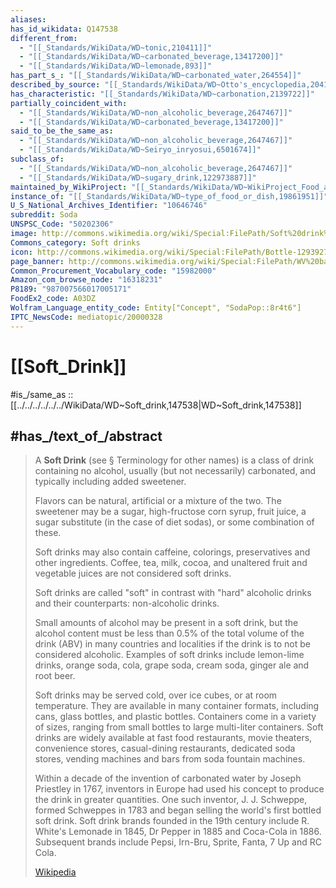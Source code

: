```yaml
---
aliases: 
has_id_wikidata: Q147538
different_from:
  - "[[_Standards/WikiData/WD~tonic,210411]]"
  - "[[_Standards/WikiData/WD~carbonated_beverage,13417200]]"
  - "[[_Standards/WikiData/WD~lemonade,893]]"
has_part_s_: "[[_Standards/WikiData/WD~carbonated_water,264554]]"
described_by_source: "[[_Standards/WikiData/WD~Otto's_encyclopedia,2041543]]"
has_characteristic: "[[_Standards/WikiData/WD~carbonation,2139722]]"
partially_coincident_with:
  - "[[_Standards/WikiData/WD~non_alcoholic_beverage,2647467]]"
  - "[[_Standards/WikiData/WD~carbonated_beverage,13417200]]"
said_to_be_the_same_as:
  - "[[_Standards/WikiData/WD~non_alcoholic_beverage,2647467]]"
  - "[[_Standards/WikiData/WD~Seiryo_inryosui,6501674]]"
subclass_of:
  - "[[_Standards/WikiData/WD~non_alcoholic_beverage,2647467]]"
  - "[[_Standards/WikiData/WD~sugary_drink,122973887]]"
maintained_by_WikiProject: "[[_Standards/WikiData/WD~WikiProject_Food_and_drink,8485990]]"
instance_of: "[[_Standards/WikiData/WD~type_of_food_or_dish,19861951]]"
U_S_National_Archives_Identifier: "10646746"
subreddit: Soda
UNSPSC_Code: "50202306"
image: http://commons.wikimedia.org/wiki/Special:FilePath/Soft%20drink%20shelf%202.jpg
Commons_category: Soft drinks
icon: http://commons.wikimedia.org/wiki/Special:FilePath/Bottle-1293927.svg
page_banner: http://commons.wikimedia.org/wiki/Special:FilePath/WV%20banner%20Soft%20drinks.jpg
Common_Procurement_Vocabulary_code: "15982000"
Amazon_com_browse_node: "16318231"
P8189: "987007566017005171"
FoodEx2_code: A03DZ
Wolfram_Language_entity_code: Entity["Concept", "SodaPop::8r4t6"]
IPTC_NewsCode: mediatopic/20000328
---
```


# [[Soft_Drink]] 

#is_/same_as :: [[../../../../../../WikiData/WD~Soft_drink,147538|WD~Soft_drink,147538]] 

## #has_/text_of_/abstract 

> A **Soft Drink** (see § Terminology for other names) is a class of drink containing no alcohol, 
> usually (but not necessarily) carbonated, and typically including added sweetener. 
> 
> Flavors can be natural, artificial or a mixture of the two. 
> The sweetener may be a sugar, high-fructose corn syrup, fruit juice, a sugar substitute 
> (in the case of diet sodas), or some combination of these. 
> 
> Soft drinks may also contain caffeine, colorings, preservatives and other ingredients. 
> Coffee, tea, milk, cocoa, and unaltered fruit and vegetable juices are not considered soft drinks.
>
> Soft drinks are called "soft" in contrast with "hard" alcoholic drinks 
> and their counterparts: non-alcoholic drinks. 
> 
> Small amounts of alcohol may be present in a soft drink, but the alcohol content must be less than 0.5% of the total volume of the drink (ABV) in many countries and localities if the drink is to not be considered alcoholic. Examples of soft drinks include lemon-lime drinks, orange soda, cola, grape soda, cream soda, ginger ale and root beer.
>
> Soft drinks may be served cold, over ice cubes, or at room temperature. They are available in many container formats, including cans, glass bottles, and plastic bottles. Containers come in a variety of sizes, ranging from small bottles to large multi-liter containers. Soft drinks are widely available at fast food restaurants, movie theaters, convenience stores, casual-dining restaurants, dedicated soda stores, vending machines and bars from soda fountain machines.
>
> Within a decade of the invention of carbonated water by Joseph Priestley in 1767, 
> inventors in Europe had used his concept to produce the drink in greater quantities. 
> One such inventor, J. J. Schweppe, formed Schweppes in 1783 and began selling the world's first bottled soft drink. 
> Soft drink brands founded in the 19th century include 
> R. White's Lemonade in 1845, Dr Pepper in 1885 and Coca-Cola in 1886. 
> Subsequent brands include Pepsi, Irn-Bru, Sprite, Fanta, 7 Up and RC Cola.
>
> [Wikipedia](https://en.wikipedia.org/wiki/Soft%20drink) 

